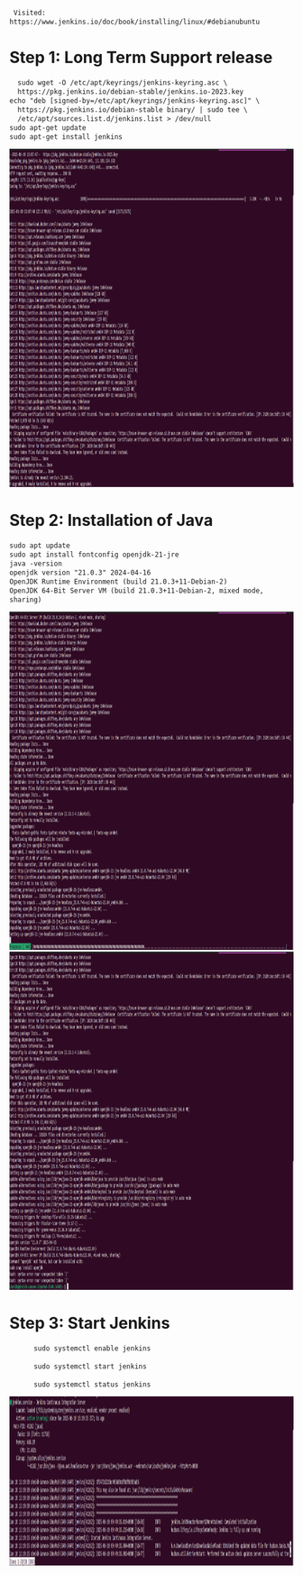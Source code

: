 
# 

     Visited: https://www.jenkins.io/doc/book/installing/linux/#debianubuntu

# Step 1: Long Term Support release

      sudo wget -O /etc/apt/keyrings/jenkins-keyring.asc \
      https://pkg.jenkins.io/debian-stable/jenkins.io-2023.key
    echo "deb [signed-by=/etc/apt/keyrings/jenkins-keyring.asc]" \
      https://pkg.jenkins.io/debian-stable binary/ | sudo tee \
      /etc/apt/sources.list.d/jenkins.list > /dev/null
    sudo apt-get update
    sudo apt-get install jenkins

  <img src="https://github.com/SheikhSahil-SDE/Jenkins_installation/blob/main/Jenkins_Install/1.png" width="1000" height="600">

# Step 2: Installation of Java

    sudo apt update
    sudo apt install fontconfig openjdk-21-jre
    java -version
    openjdk version "21.0.3" 2024-04-16
    OpenJDK Runtime Environment (build 21.0.3+11-Debian-2)
    OpenJDK 64-Bit Server VM (build 21.0.3+11-Debian-2, mixed mode, sharing)

  <img src="https://github.com/SheikhSahil-SDE/Jenkins_installation/blob/main/Jenkins_Install/2.0.png" width="1000" height="600">
  <img src="https://github.com/SheikhSahil-SDE/Jenkins_installation/blob/main/Jenkins_Install/2.1.png" width="1000" height="600">

# Step 3: Start Jenkins

          sudo systemctl enable jenkins
          
          sudo systemctl start jenkins

          sudo systemctl status jenkins

<img src="https://github.com/SheikhSahil-SDE/Jenkins_installation/blob/main/Jenkins_Install/3.png" width="1000" height="300">
